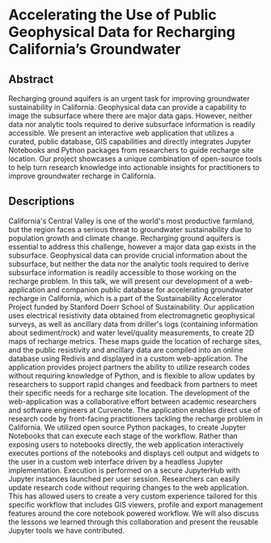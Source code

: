 # Accelerating the Use of Public Geophysical Data  for Recharging California’s Groundwater

## Abstract

Recharging ground aquifers is an urgent task for improving groundwater sustainability in California. Geophysical data can provide a capability to image the subsurface where there are major data gaps. However, neither data nor analytic tools required to derive subsurface information is readily accessible. We present an interactive web application that utilizes a curated, public database, GIS capabilities and directly integrates Jupyter Notebooks and Python packages from researchers to guide recharge site location. Our project showcases a unique combination of open-source tools to help turn research knowledge into actionable insights for practitioners to improve groundwater recharge in California.


## Descriptions

California's Central Valley is one of the world's most productive farmland, but the region faces a serious threat to groundwater sustainability due to population growth and climate change. Recharging ground aquifers is essential to address this challenge, however a major data gap exists in the subsurface. Geophysical data can provide crucial information about the subsurface, but neither the data nor the analytic tools required to derive subsurface information is readily accessible to those working on the recharge problem.
In this talk, we will present our development of a web-application and companion public database for accelerating groundwater recharge in California, which is a part of the Sustainability Accelerator Project funded by Stanford Doerr School of Sustainability. Our application uses electrical resistivity data obtained from electromagnetic geophysical surveys, as well as ancillary data from driller's logs (containing information about sediment/rock) and water level/quality measurements, to create 2D maps of recharge metrics. These maps guide the location of recharge sites, and the public resistivity and ancillary data are compiled into an online database using Redivis and displayed in a custom web-application. The application provides project partners the ability to utilize research codes without requiring knowledge of Python, and is flexible to allow updates by researchers to support rapid changes and feedback from partners to meet their specific needs for a recharge site location.
The development of the web-application was a collaborative effort between academic researchers and software engineers at Curvenote. The application enables direct use of research code by front-facing practitioners tackling the recharge problem in California. We utilized open source Python packages, to create Jupyter Notebooks that can execute each stage of the workflow. Rather than exposing users to notebooks directly, the web application interactively executes portions of the notebooks and displays cell output and widgets to the user in a custom web interface driven by a headless Jupyter implementation. Execution is performed on a secure JupyterHub with Jupyter instances launched per user session. Researchers can easily update research code without requiring changes to the web application. This has allowed users to create a very custom experience tailored for this specific workflow that includes GIS viewers, profile and export management features around the core notebook powered workflow. We will also discuss the lessons we learned through this collaboration and present the reusable Jupyter tools we have contributed.

